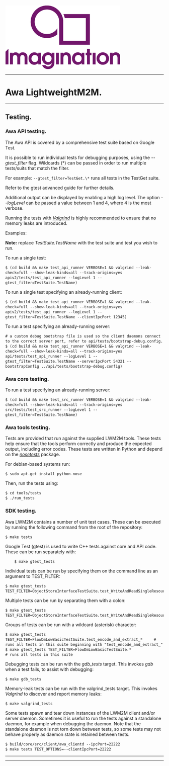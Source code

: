 
![](img.png)

----

# Awa LightweightM2M.
----

## Testing.

### Awa API testing.

The Awa API is covered by a comprehensive test suite based on Google Test.

It is possible to run individual tests for debugging purposes, using the *--gtest_filter* flag. Wildcards (*) can be passed in order to run multiple tests/suits that match the filter. 

For example:  ```` --gtest_filter=TestGet.\* ```` runs all tests in the TestGet suite.   

Refer to the gtest advanced guide for further details.

Additional output can be displayed by enabling a high log level. The option *--logLevel* can be passed a value between 1 and 4, where 4 is the most verbose.

Running the tests with [*Valgrind*](http://valgrind.org/docs/manual/quick-start.html) is highly recommended to ensure that no memory leaks are introduced.

Examples:

**Note:** replace *TestSuite.TestName* with the test suite and test you wish to run.

To run a single test:
````
$ (cd build && make test_api_runner VERBOSE=1 && valgrind --leak-check=full --show-leak-kinds=all --track-origins=yes apiv2/tests/test_api_runner --logLevel 1 --gtest_filter=TestSuite.TestName)
````

To run a single test specifying an already-running client:
````
$ (cd build && make test_api_runner VERBOSE=1 && valgrind --leak-check=full --show-leak-kinds=all --track-origins=yes apiv2/tests/test_api_runner --logLevel 1 --gtest_filter=TestSuite.TestName --clientIpcPort 12345)
````

To run a test specifying an already-running server:
````
# a custom debug bootstrap file is used so the client daemons connect to the correct server port, refer to api/tests/bootstrap-debug.config.
$ (cd build && make test_api_runner VERBOSE=1 && valgrind --leak-check=full --show-leak-kinds=all --track-origins=yes api/tests/test_api_runner --logLevel 1 --gtest_filter=TestSuite.TestName --serverIpcPort 54321 --bootstrapConfig ../api/tests/bootstrap-debug.config)
````

### Awa core testing.

To run a test specifying an already-running server:
````
$ (cd build && make test_src_runner VERBOSE=1 && valgrind --leak-check=full --show-leak-kinds=all --track-origins=yes src/tests/test_src_runner --logLevel 1 --gtest_filter=TestSuite.TestName)
````

### Awa tools testing.

Tests are provided that run against the supplied LWM2M tools. These tests help ensure that the tools perform correctly and produce the expected output, including error codes. These tests are written in Python and depend on the [*nosetests*](http://pythontesting.net/framework/nose/nose-introduction/) package.

For debian-based systems run:
````
$ sudo apt-get install python-nose
````

Then, run the tests using:
````
$ cd tools/tests
$ ./run_tests
````

### SDK testing.

Awa LWM2M contains a number of unit test cases. These can be executed by running the following command from the root of the repository:
````
$ make tests
````

Google Test (gtest) is used to write C++ tests against core and API code. These can be run separately with:
````
    $ make gtest_tests
````

Individual tests can be run by specifying them on the command line as an argument to TEST_FILTER:
````
$ make gtest_tests TEST_FILTER=ObjectStoreInterfaceTestSuite.test_WriteAndReadSingleResource
````

Multiple tests can be run by separating them with a colon:
````
$ make gtest_tests TEST_FILTER=ObjectStoreInterfaceTestSuite.test_WriteAndReadSingleResource:TlvTestSuite.test_serialise_float32
````
 Groups of tests can be run with a wildcard (asterisk) character:
````
$ make gtest_tests TEST_FILTER=FlowDmLowBasicTestSuite.test_encode_and_extract_*     # runs all tests in this suite beginning with "test_encode_and_extract_"
$ make gtest_tests TEST_FILTER=FlowDmLowBasicTestSuite.*                             # runs all tests in this suite
````

Debugging tests can be run with the *gdb_tests* target. This invokes *gdb* when a test fails, to assist with debugging:
````
$ make gdb_tests
````

Memory-leak tests can be run with the valgrind_tests target. This invokes *Valgrind* to discover and report memory leaks:
````
$ make valgrind_tests
````

Some tests spawn and tear down instances of the LWM2M client and/or server daemon. Sometimes it is useful to run the tests against a standalone daemon, for example when debugging the daemon. Note that the standalone daemon is not torn down between tests, so some tests may not behave properly as daemon state is retained between tests.
````
$ build/core/src/client/awa_clientd --ipcPort=22222
$ make tests TEST_OPTIONS=--clientIpcPort=22222
````

----
----


